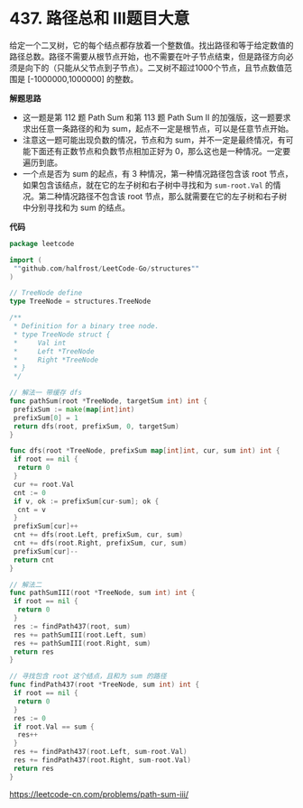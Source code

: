 # 437. 路径总和 III**题目大意**  

给定一个二叉树，它的每个结点都存放着一个整数值。找出路径和等于给定数值的路径总数。路径不需要从根节点开始，也不需要在叶子节点结束，但是路径方向必须是向下的（只能从父节点到子节点）。二叉树不超过1000个节点，且节点数值范围是 [-1000000,1000000] 的整数。

**解题思路** 

- 这一题是第 112 题 Path Sum 和第 113 题 Path Sum II 的加强版，这一题要求求出任意一条路径的和为 sum，起点不一定是根节点，可以是任意节点开始。
- 注意这一题可能出现负数的情况，节点和为 sum，并不一定是最终情况，有可能下面还有正数节点和负数节点相加正好为 0，那么这也是一种情况。一定要遍历到底。
- 一个点是否为 sum 的起点，有 3 种情况，第一种情况路径包含该 root 节点，如果包含该结点，就在它的左子树和右子树中寻找和为 `sum-root.Val` 的情况。第二种情况路径不包含该 root 节点，那么就需要在它的左子树和右子树中分别寻找和为 sum 的结点。

**代码** 

```go
package leetcode

import (
 ""github.com/halfrost/LeetCode-Go/structures""
)

// TreeNode define
type TreeNode = structures.TreeNode

/**
 * Definition for a binary tree node.
 * type TreeNode struct {
 *     Val int
 *     Left *TreeNode
 *     Right *TreeNode
 * }
 */

// 解法一 带缓存 dfs
func pathSum(root *TreeNode, targetSum int) int {
 prefixSum := make(map[int]int)
 prefixSum[0] = 1
 return dfs(root, prefixSum, 0, targetSum)
}

func dfs(root *TreeNode, prefixSum map[int]int, cur, sum int) int {
 if root == nil {
  return 0
 }
 cur += root.Val
 cnt := 0
 if v, ok := prefixSum[cur-sum]; ok {
  cnt = v
 }
 prefixSum[cur]++
 cnt += dfs(root.Left, prefixSum, cur, sum)
 cnt += dfs(root.Right, prefixSum, cur, sum)
 prefixSum[cur]--
 return cnt
}

// 解法二
func pathSumIII(root *TreeNode, sum int) int {
 if root == nil {
  return 0
 }
 res := findPath437(root, sum)
 res += pathSumIII(root.Left, sum)
 res += pathSumIII(root.Right, sum)
 return res
}

// 寻找包含 root 这个结点，且和为 sum 的路径
func findPath437(root *TreeNode, sum int) int {
 if root == nil {
  return 0
 }
 res := 0
 if root.Val == sum {
  res++
 }
 res += findPath437(root.Left, sum-root.Val)
 res += findPath437(root.Right, sum-root.Val)
 return res
}
```

https://leetcode-cn.com/problems/path-sum-iii/